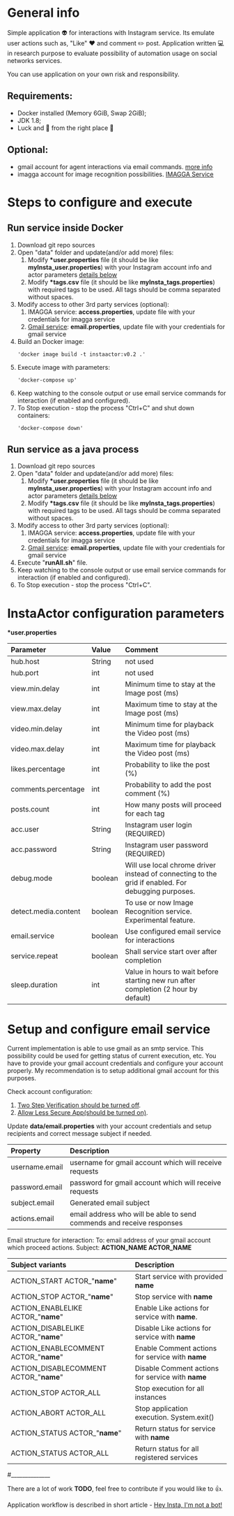 # General info
Simple application :alien: for interactions with Instagram service.
Its emulate user actions such as, "Like" :heart: and comment :pencil2: post.
Application written :computer: in research purpose to evaluate possibility
of automation usage on social networks services.

You can use application on your own risk and responsibility.

## Requirements:
* Docker installed (Memory 6GiB, Swap 2GiB);
* JDK 1.8;
* Luck and :raised_hands: from the right place :monkey:

## Optional:
* gmail account for agent interactions via email commands. [more info](#setup-and-configure-email-service)
* imagga account for image recognition possibilities. [IMAGGA Service](https://imagga.com/)

# Steps to configure and execute

## Run service inside Docker

1. Download git repo sources
2. Open "data" folder and update(and/or add more) files:
    1. Modify __*user.properties__ file (it should be like __myInsta_user.properties__) with your Instagram account info and actor parameters [details below](#InstaActor-configuration-parameters)
    2. Modify __*tags.csv__ file (it should be like __myInsta_tags.properties__) with required tags to be used.
    All tags should be comma separated without spaces.
3. Modify access to other 3rd party services (optional):
    1. IMAGGA service: __access.properties__, update file with your credentials for imagga service
    2. [Gmail service](#Setup-and-configure-email-service): __email.properties__, update file with your credentials for gmail service
4. Build an Docker image:
    ```
    'docker image build -t instaactor:v0.2 .'
   ```
5. Execute image with parameters:
    ```
    'docker-compose up'
   ```
6. Keep watching to the console output or use email service commands for interaction (if enabled and configured).
7. To Stop execution - stop the process "Ctrl+C" and shut down containers:
    ```
    'docker-compose down'
   ```

## Run service as a java process

1. Download git repo sources
2. Open "data" folder and update(and/or add more) files:
    1. Modify __*user.properties__ file (it should be like __myInsta_user.properties__) with your Instagram account info and actor parameters [details below](#InstaActor-configuration-parameters)
    2. Modify __*tags.csv__ file (it should be like __myInsta_tags.properties__) with required tags to be used.
    All tags should be comma separated without spaces.
3. Modify access to other 3rd party services (optional):
    1. IMAGGA service: __access.properties__, update file with your credentials for imagga service
    2. [Gmail service](#Setup-and-configure-email-service): __email.properties__, update file with your credentials for gmail service
4. Execute "__runAll.sh__" file.
4. Keep watching to the console output or use email service commands for interaction (if enabled and configured).
5. To Stop execution - stop the process "Ctrl+C".

# InstaActor configuration parameters
__*user.properties__

|Parameter|Value|Comment|
|:---|:---|:---|
|hub.host|String|not used|
|hub.port|int|not used|
|view.min.delay|int|Minimum time to stay at the Image post (ms)|
|view.max.delay|int|Maximum time to stay at the Image post (ms)|
|video.min.delay|int|Minimum time for playback the Video post (ms)|
|video.max.delay|int|Maximum time for playback the Video post (ms)|
|likes.percentage|int|Probability to like the post (%)|
|comments.percentage|int|Probability to add the post comment (%)|
|posts.count|int|How many posts will proceed for each tag|
|acc.user|String|Instagram user login (REQUIRED)|
|acc.password|String|Instagram user password (REQUIRED)|
|debug.mode|boolean|Will use local chrome driver instead of connecting to the grid if enabled. For debugging purposes.|
|detect.media.content|boolean|To use or now Image Recognition service. Experimental feature.|
|email.service|boolean|Use configured email service for interactions|
|service.repeat|boolean|Shall service start over after completion|
|sleep.duration|int|Value in hours to wait before starting new run after completion (2 hour by default)|

# Setup and configure email service
Current implementation is able to use gmail as an smtp service. This possibility could be used for getting status of current execution, etc.
You have to provide your gmail account credentials and configure your account properly.
My recommendation is to setup additional gmail account for this purposes.

Check account configuration:
1. [Two Step Verification should be turned off](https://support.google.com/accounts/answer/1064203?hl=en).
2. [Allow Less Secure App(should be turned on)](https://myaccount.google.com/lesssecureapps).

Update __data/email.properties__ with your account credentials and setup recipients and correct message subject if needed.

|Property|Description|
|:---|:---|
|username.email|username for gmail account which will receive requests|
|password.email|password for gmail account which will receive requests|
|subject.email|Generated email subject|
|actions.email|email address who will be able to send commends and receive responses|

Email structure for interaction:
To: email address of your gmail account which proceed actions.
Subject: __ACTION_NAME ACTOR_NAME__

|Subject variants|Description|
|:---|:---|
|ACTION_START ACTOR_"__name__"|Start service with provided __name__|
|ACTION_STOP  ACTOR_"__name__"|Stop service with __name__|
|ACTION_ENABLELIKE  ACTOR_"__name__"|Enable Like actions for service with __name__.|
|ACTION_DISABLELIKE  ACTOR_"__name__"|Disable Like actions for service with __name__|
|ACTION_ENABLECOMMENT  ACTOR_"__name__"|Enable Comment actions for service with __name__|
|ACTION_DISABLECOMMENT  ACTOR_"__name__"|Disable Comment actions for service with __name__|
|ACTION_STOP ACTOR_ALL|Stop execution for all instances|
|ACTION_ABORT ACTOR_ALL|Stop application execution. System.exit()|
|ACTION_STATUS ACTOR_"__name__"|Return status for service with __name__|
|ACTION_STATUS ACTOR_ALL|Return status for all registered services|

#______________
    
There are a lot of work **TODO**, feel free to contribute if you would like to :thumbsup:. 

Application workflow is described in short article - [Hey Insta, I'm not a bot!](https://shady333.blogspot.com/2020/01/instagram.html)
